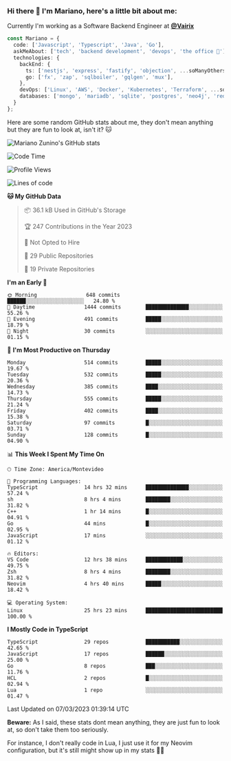 ### Hi there 👋 I'm Mariano, here's a little bit about me:

Currently I'm working as a Software Backend Engineer at [**@Vairix**](https://vairix.com)

```ts
const Mariano = {
  code: ['Javascript', 'Typescript', 'Java', 'Go'],
  askMeAbout: ['tech', 'backend development', 'devops', 'the office 💼'],
  technologies: {
    backEnd: {
      ts: ['nestjs', 'express', 'fastify', 'objection', ...soManyOthersFrameworks],
      go: ['fx', 'zap', 'sqlboiler', 'gqlgen', 'mux'],
    },
    devOps: ['Linux', 'AWS', 'Docker', 'Kubernetes', 'Terraform', ...soManyOthersTools],
    databases: ['mongo', 'mariadb', 'sqlite', 'postgres', 'neo4j', 'redis'],
  }
};
```

Here are some random GitHub stats about me, they don't mean anything but they are fun to look at, isn't it? 🐱

![Mariano Zunino's GitHub stats](https://github-readme-stats.vercel.app/api?username=marianozunino&count_private=true&show_icons=true&theme=radical)

<!--START_SECTION:waka-->
![Code Time](http://img.shields.io/badge/Code%20Time-620%20hrs%2019%20mins-blue)

![Profile Views](http://img.shields.io/badge/Profile%20Views-0-blue)

![Lines of code](https://img.shields.io/badge/From%20Hello%20World%20I%27ve%20Written-701.7%20thousand%20lines%20of%20code-blue)

**🐱 My GitHub Data** 

> 📦 36.1 kB Used in GitHub's Storage 
 > 
> 🏆 247 Contributions in the Year 2023
 > 
> 🚫 Not Opted to Hire
 > 
> 📜 29 Public Repositories 
 > 
> 🔑 19 Private Repositories 
 > 
**I'm an Early 🐤** 

```text
🌞 Morning                648 commits         ██████░░░░░░░░░░░░░░░░░░░   24.80 % 
🌆 Daytime                1444 commits        ██████████████░░░░░░░░░░░   55.26 % 
🌃 Evening                491 commits         █████░░░░░░░░░░░░░░░░░░░░   18.79 % 
🌙 Night                  30 commits          ░░░░░░░░░░░░░░░░░░░░░░░░░   01.15 % 
```
📅 **I'm Most Productive on Thursday** 

```text
Monday                   514 commits         █████░░░░░░░░░░░░░░░░░░░░   19.67 % 
Tuesday                  532 commits         █████░░░░░░░░░░░░░░░░░░░░   20.36 % 
Wednesday                385 commits         ████░░░░░░░░░░░░░░░░░░░░░   14.73 % 
Thursday                 555 commits         █████░░░░░░░░░░░░░░░░░░░░   21.24 % 
Friday                   402 commits         ████░░░░░░░░░░░░░░░░░░░░░   15.38 % 
Saturday                 97 commits          █░░░░░░░░░░░░░░░░░░░░░░░░   03.71 % 
Sunday                   128 commits         █░░░░░░░░░░░░░░░░░░░░░░░░   04.90 % 
```


📊 **This Week I Spent My Time On** 

```text
🕑︎ Time Zone: America/Montevideo

💬 Programming Languages: 
TypeScript               14 hrs 32 mins      ██████████████░░░░░░░░░░░   57.24 % 
sh                       8 hrs 4 mins        ████████░░░░░░░░░░░░░░░░░   31.82 % 
C++                      1 hr 14 mins        █░░░░░░░░░░░░░░░░░░░░░░░░   04.91 % 
Go                       44 mins             █░░░░░░░░░░░░░░░░░░░░░░░░   02.95 % 
JavaScript               17 mins             ░░░░░░░░░░░░░░░░░░░░░░░░░   01.12 % 

🔥 Editors: 
VS Code                  12 hrs 38 mins      ████████████░░░░░░░░░░░░░   49.75 % 
Zsh                      8 hrs 4 mins        ████████░░░░░░░░░░░░░░░░░   31.82 % 
Neovim                   4 hrs 40 mins       █████░░░░░░░░░░░░░░░░░░░░   18.42 % 

💻 Operating System: 
Linux                    25 hrs 23 mins      █████████████████████████   100.00 % 
```

**I Mostly Code in TypeScript** 

```text
TypeScript               29 repos            ███████████░░░░░░░░░░░░░░   42.65 % 
JavaScript               17 repos            ██████░░░░░░░░░░░░░░░░░░░   25.00 % 
Go                       8 repos             ███░░░░░░░░░░░░░░░░░░░░░░   11.76 % 
HCL                      2 repos             █░░░░░░░░░░░░░░░░░░░░░░░░   02.94 % 
Lua                      1 repo              ░░░░░░░░░░░░░░░░░░░░░░░░░   01.47 % 
```




 Last Updated on 07/03/2023 01:39:14 UTC
<!--END_SECTION:waka-->

**Beware:** As I said, these stats dont mean anything, they are just fun to look at, so don't take them too seriously.

For instance, I don't really code in Lua, I just use it for my Neovim configuration, but it's still might show up in my stats 🤷‍♂️
